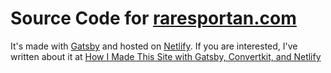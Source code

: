 # Source Code for [raresportan.com](https://raresportan.com)

It's made with [Gatsby](https://www.gatsbyjs.org/starters/gatsbyjs/gatsby-starter-blog/) and hosted on [Netlify](https://netlify.com). If you are interested, I've written about it at [How I Made This Site with Gatsby, Convertkit, and Netlify](https://www.raresportan.com/how-i-made-this-site-with-gatsby-convertkit-and-netlify/)



